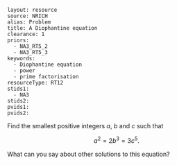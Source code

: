 ````
layout: resource
source: NRICH
alias: Problem
title: A Diophantine equation
clearance: 1
priors:
  - NA3_RT5_2
  - NA3_RT5_3
keywords:
  - Diophantine equation
  - power
  - prime factorisation
resourceType: RT12
stids1:
  - NA3
stids2:
pvids1:
pvids2:

````
Find the smallest positive integers $a$, $b$ and $c$ such that

$$a^2 = 2b^3 = 3c^5.$$

What can you say about other solutions to this equation?
